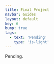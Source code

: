 ```yaml
---
title: Final Project
navbar: Guides
layout: default
key: 6
bump: true
tags:
  - text: 'Pending'
    type: 'is-light'
---
```


Pending.
